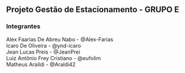## Projeto Gestão de Estacionamento - GRUPO E
### Integrantes
Alex Faarias De Abreu Nabo - @Alex-Farias<br>
Icaro De Oliveira - @ynd-icaro<br>
Jean Lucas Preis - @JeanPrei<br>
Luiz Antônio Frey Cristiano - @eufolim<br>
Matheus Araildi - @Araldi42<br>


